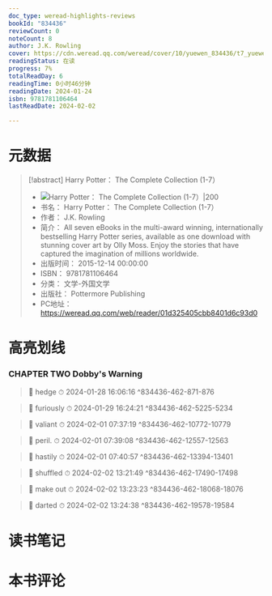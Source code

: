 ```yaml
---
doc_type: weread-highlights-reviews
bookId: "834436"
reviewCount: 0
noteCount: 8
author: J.K. Rowling
cover: https://cdn.weread.qq.com/weread/cover/10/yuewen_834436/t7_yuewen_8344361704792300.jpg
readingStatus: 在读
progress: 7%
totalReadDay: 6
readingTime: 0小时46分钟
readingDate: 2024-01-24
isbn: 9781781106464
lastReadDate: 2024-02-02

---
```

# 元数据
> [!abstract] Harry Potter： The Complete Collection (1-7）
> - ![ Harry Potter： The Complete Collection (1-7）|200](https://cdn.weread.qq.com/weread/cover/10/yuewen_834436/t7_yuewen_8344361704792300.jpg)
> - 书名： Harry Potter： The Complete Collection (1-7）
> - 作者： J.K. Rowling
> - 简介： All seven eBooks in the multi-award winning, internationally bestselling Harry Potter series, available as one download with stunning cover art by Olly Moss. Enjoy the stories that have captured the imagination of millions worldwide.
> - 出版时间： 2015-12-14 00:00:00
> - ISBN： 9781781106464
> - 分类： 文学-外国文学
> - 出版社： Pottermore Publishing
> - PC地址：https://weread.qq.com/web/reader/01d325405cbb8401d6c93d0

# 高亮划线

### CHAPTER TWO Dobby's Warning

> 📌 hedge 
> ⏱ 2024-01-28 16:06:16 ^834436-462-871-876

> 📌 furiously 
> ⏱ 2024-01-29 16:24:21 ^834436-462-5225-5234

> 📌 valiant 
> ⏱ 2024-02-01 07:37:19 ^834436-462-10772-10779

> 📌 peril. 
> ⏱ 2024-02-01 07:39:08 ^834436-462-12557-12563

> 📌 hastily 
> ⏱ 2024-02-01 07:40:57 ^834436-462-13394-13401

> 📌 shuffled 
> ⏱ 2024-02-02 13:21:49 ^834436-462-17490-17498

> 📌 make out 
> ⏱ 2024-02-02 13:23:23 ^834436-462-18068-18076

> 📌 darted 
> ⏱ 2024-02-02 13:24:38 ^834436-462-19578-19584

# 读书笔记

# 本书评论


